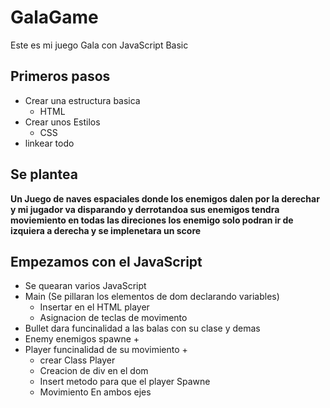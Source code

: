 # GalaGame
Este es mi juego Gala con JavaScript Basic
## Primeros pasos
- Crear una estructura basica
  - HTML
- Crear unos Estilos
  - CSS
- linkear todo

## Se plantea
**Un Juego de naves espaciales donde los enemigos dalen por la derechar y mi jugador va disparando y derrotandoa sus enemigos tendra moviemiento en todas las direciones los enemigo solo podran ir de izquiera a derecha y se implenetara un score**

## Empezamos con el JavaScript
- Se quearan varios JavaScript
- Main (Se pillaran los elementos de dom declarando variables)
  - Insertar en el HTML player 
  - Asignacion de teclas de movimento
- Bullet dara funcinalidad a las balas con su clase y demas
- Enemy enemigos spawne +
- Player funcinalidad de su movimiento +
  - crear Class Player
  - Creacion de div en el dom
  - Insert metodo para que el player Spawne
  - Movimiento En ambos ejes
